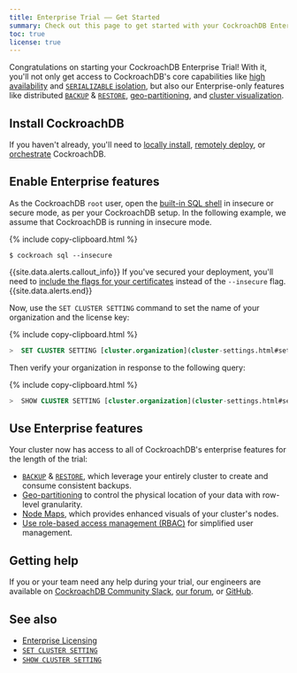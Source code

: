 ```yaml
---
title: Enterprise Trial –– Get Started
summary: Check out this page to get started with your CockroachDB Enterprise Trial
toc: true
license: true
---
```


Congratulations on starting your CockroachDB Enterprise Trial! With it, you'll not only get access to CockroachDB's core capabilities like [high availability](high-availability.html) and [`SERIALIZABLE` isolation](strong-consistency.html), but also our Enterprise-only features like distributed [`BACKUP`](backup.html) &amp; [`RESTORE`](restore.html), [geo-partitioning](partitioning.html), and [cluster visualization](enable-node-map.html).

## Install CockroachDB

If you haven't already, you'll need to [locally install](install-cockroachdb.html), [remotely deploy](manual-deployment.html), or [orchestrate](orchestration.html) CockroachDB.

## Enable Enterprise features

As the CockroachDB `root` user, open the [built-in SQL shell](use-the-built-in-sql-client.html) in insecure or secure mode, as per your CockroachDB setup. In the following example, we assume that CockroachDB is running in insecure mode.

{% include copy-clipboard.html %}
~~~ shell
$ cockroach sql --insecure
~~~

{{site.data.alerts.callout_info}}
If you've secured your deployment, you'll need to [include the flags for your certificates](create-security-certificates.html) instead of the `--insecure` flag.
{{site.data.alerts.end}}

Now, use the `SET CLUSTER SETTING` command to set the name of your organization and the license key:

{% include copy-clipboard.html %}
~~~ sql
>  SET CLUSTER SETTING [cluster.organization](cluster-settings.html#setting-cluster-organization) = 'Acme Company'; SET CLUSTER SETTING [enterprise.license](cluster-settings.html#setting-enterprise-license) = 'xxxxxxxxxxxx';
~~~

Then verify your organization in response to the following query:

{% include copy-clipboard.html %}
~~~ sql
>  SHOW CLUSTER SETTING [cluster.organization](cluster-settings.html#setting-cluster-organization);
~~~

## Use Enterprise features

Your cluster now has access to all of CockroachDB's enterprise features for the length of the trial:

- [`BACKUP`](backup.html) & [`RESTORE`](restore.html), which leverage your entirely cluster to create and consume consistent backups.
- [Geo-partitioning](partitioning.html) to control the physical location of your data with row-level granularity.
- [Node Maps](enable-node-map.html), which provides enhanced visuals of your cluster's nodes.
- [Use role-based access management (RBAC)](create-role.html) for simplified user management.

## Getting help

If you or your team need any help during your trial, our engineers are available on [CockroachDB Community Slack](https://cockroachdb.slack.com), [our forum](https://forum.cockroachlabs.com/), or [GitHub](https://github.com/cockroachdb/cockroach).</p>

## See also

- [Enterprise Licensing](enterprise-licensing.html)
- [`SET CLUSTER SETTING`](set-cluster-setting.html)
- [`SHOW CLUSTER SETTING`](show-cluster-setting.html)
